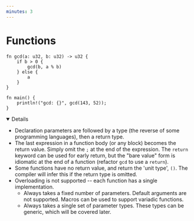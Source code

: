 ```yaml
---
minutes: 3
---
```


# Functions

<!-- mdbook-xgettext: skip -->

```rust,editable
fn gcd(a: u32, b: u32) -> u32 {
    if b > 0 {
        gcd(b, a % b)
    } else {
        a
    }
}

fn main() {
    println!("gcd: {}", gcd(143, 52));
}
```

<details open='true'>

- Declaration parameters are followed by a type (the reverse of some programming
  languages), then a return type.
- The last expression in a function body (or any block) becomes the return
  value. Simply omit the `;` at the end of the expression. The `return` keyword
  can be used for early return, but the "bare value" form is idiomatic at the
  end of a function (refactor `gcd` to use a `return`).
- Some functions have no return value, and return the 'unit type', `()`. The
  compiler will infer this if the return type is omitted.
- Overloading is not supported -- each function has a single implementation.
  - Always takes a fixed number of parameters. Default arguments are not
    supported. Macros can be used to support variadic functions.
  - Always takes a single set of parameter types. These types can be generic,
    which will be covered later.

</details>
